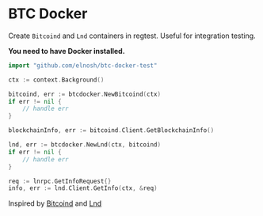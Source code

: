 # BTC Docker

Create `Bitcoind` and `Lnd` containers in regtest. Useful for integration testing.

**You need to have Docker installed.**

``` go
import "github.com/elnosh/btc-docker-test"

ctx := context.Background()

bitcoind, err := btcdocker.NewBitcoind(ctx)
if err != nil {
    // handle err
}

blockchainInfo, err := bitcoind.Client.GetBlockchainInfo()

lnd, err := btcdocker.NewLnd(ctx, bitcoind)
if err != nil {
    // handle err
}

req := lnrpc.GetInfoRequest{}
info, err := lnd.Client.GetInfo(ctx, &req)
```

Inspired by [Bitcoind](https://github.com/rust-bitcoin/bitcoind) and [Lnd](https://github.com/bennyhodl/lnd-test-util)